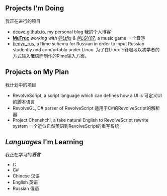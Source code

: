 
## Projects I'm Doing
我正在进行的项目  
* [dcove.github.io](https://github.com/Dcove/dcove.github.io), my personal blog 我的个人博客
* **[MuTruc](https://github.com/mutruc/mutruc)** <I>working with [@Ltfjx](https://github.com/Ltfjx) & <a href="https://github.com/LGY07">@LGY07</a></I>, a music game 一个音游
* [tienyu_rus](https://github.com/lingrottin/tienyu_rus), a Rime schema for Russian in order to input Russian studently and comfortably under Linux. 为了在Linux下舒服地以初学者的方式输入俄语而制作的Rime输入方案。

## Projects on My Plan
我计划中的项目  
* RevolveScript, a script language which can defines how a UI is 可定义UI的脚本语言
* RevolveGL, C# parser of RevolveScript 适用于C#的RevolveScript的解析器
* Project Chenshchi, a fake natural English to RevolveScript rewrite system 一个近似自然英语到RevolveScript的重写系统

## *Languages* I'm Learning
我正在学习的***语言***  
* C
* C#
* Chinese 汉语
* English 英语
* Russian 俄语
